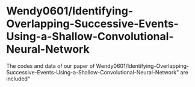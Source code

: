 # Wendy0601/Identifying-Overlapping-Successive-Events-Using-a-Shallow-Convolutional-Neural-Network
 The codes and data of our paper of Wendy0601/Identifying-Overlapping-Successive-Events-Using-a-Shallow-Convolutional-Neural-Network" are included"
